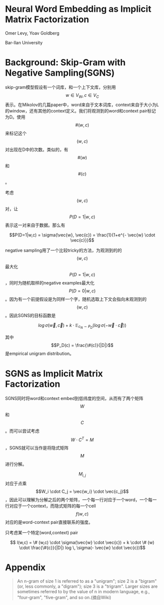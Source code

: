 # Neural Word Embedding as Implicit Matrix Factorization

Omer Levy, Yoav Goldberg

Bar-Ilan University

# Background: Skip-Gram with Negative Sampling(SGNS)

skip-gram模型假设有一个词库，和一个上下文库，分别用$$w \in V_W, c \in V_C$$表示。在Mikolov的几篇paper中，word来自于文本词库，context来自于大小为L的window，还有其他的context定义。我们将观测到的word和context pair标记为D。使用$$\#(w,c)$$来标记这个$$(w,c)$$对出现在D中的次数。类似的，有$$\#(w)$$和$$\#(c)$$。

考虑$$(w,c)$$对，让$$P(D=1|w,c)$$表示这一对来自于数据。那么有

$$P(D=1|w,c) = \sigma(\vec{w}, \vec{c}) = \frac{1}{1+e^{- \vec{w} \cdot \vec{c}}}$$

negative sampling用了一个比较tricky的方法，为观测到的的$$(w,c)$$最大化$$P(D=1|w,c)$$，同时为随机取样的negative examples最大化$$P(D=0|w,c)$$。因为有一个前提假设是为同样一个字，随机选取上下文会指向未观测到的$$(w,c)$$。因此SGNS的目标函数是

$$log \, \sigma(\vec{w}, \vec{c}) + k \cdot \mathbb{E}_{c_N \sim P_D}(log \, \sigma(- \vec{w} \cdot \vec{c} )) $$

其中$$P_D(c) = \frac{\#(c)}{|D|}$$是empirical unigram distribution。

# SGNS as Implicit Matrix Factorization

SGNS同时将word和context embed到低纬度的空间，从而有了两个矩阵$$W$$和$$C$$。而可以尝试考虑$$W \cdot C^T = M$$，SGNS就可以当作是将隐式矩阵$$M$$进行分解。

$$M_{i,j}$$对应于点乘 $$W_i \cdot C_j = \vec{w_i} \cdot \vec{c_j}$$，因此可以理解为分解之后的两个矩阵，一个每一行对应于一个word，一个每一行对应于一个context，而隐式矩阵的每一个cell $$f(w,c)$$对应的是word-context pair直接联系的强度。

只考虑某一个特定(word,context) pair

$$ l(w,c) = \# (w,c) \cdot \sigma(\vec{w} \cdot \vec{c}) + k \cdot \# (w) \cdot \frac{\#{c}}{|D|} log \, \sigma(- \vec{w} \cdot \vec{c})$$

# Appendix

> An n-gram of size 1 is referred to as a "unigram"; size 2 is a "bigram" (or, less commonly, a "digram"); size 3 is a "trigram". Larger sizes are sometimes referred to by the value of n in modern language, e.g., "four-gram", "five-gram", and so on.(摘自Wiki)